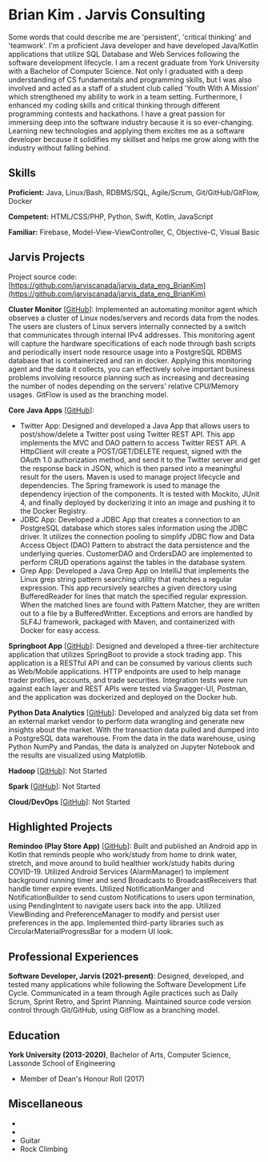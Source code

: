 # Brian Kim . Jarvis Consulting

Some words that could describe me are 'persistent', 'critical thinking' and 'teamwork'. I'm a proficient Java developer and have developed Java/Kotlin applications that utilize SQL Database and Web Services following the software development lifecycle. I am a recent graduate from York University with a Bachelor of Computer Science. Not only I graduated with a deep understanding of CS fundamentals and programming skills, but I was also involved and acted as a staff of a student club called 'Youth With A Mission' which strengthened my ability to work in a team setting. Furthermore, I enhanced my coding skills and critical thinking through different programming contests and hackathons. I have a  great passion for immersing deep into the software industry because it is so ever-changing. Learning new technologies and applying them excites me as a software developer because it solidifies my skillset and helps me grow along with the industry without falling behind.

## Skills

**Proficient:** Java, Linux/Bash, RDBMS/SQL, Agile/Scrum, Git/GitHub/GitFlow, Docker

**Competent:** HTML/CSS/PHP, Python, Swift, Kotlin, JavaScript

**Familiar:** Firebase, Model-View-ViewController, C, Objective-C, Visual Basic

## Jarvis Projects

Project source code: [https://github.com/jarviscanada/jarvis_data_eng_BrianKim](https://github.com/jarviscanada/jarvis_data_eng_BrianKim)


**Cluster Monitor** [[GitHub](https://github.com/jarviscanada/jarvis_data_eng_BrianKim/tree/master/linux_sql)]: Implemented an automating monitor agent which observes a cluster of Linux nodes/servers and records data from the nodes. The users are clusters of Linux servers internally connected by a switch that communicates through internal IPv4 addresses. This monitoring agent will capture the hardware specifications of each node through bash scripts and periodically insert node resource usage into a PostgreSQL RDBMS database that is containerized and ran in docker. Applying this monitoring agent and the data it collects, you can effectively solve important business problems involving resource planning such as increasing and decreasing the number of nodes depending on the servers' relative CPU/Memory usages. GitFlow is used as the branching model.

**Core Java Apps** [[GitHub](https://github.com/jarviscanada/jarvis_data_eng_BrianKim/tree/master/core_java)]:
      
  - Twitter App: Designed and developed a Java App that allows users to post/show/delete a Twitter post using Twitter REST API. This app implements the MVC and DAO pattern to access Twitter REST API. A HttpClient will create a POST/GET/DELETE request, signed with the OAuth 1.0 authorization method, and send it to the Twitter server and get the response back in JSON, which is then parsed into a meaningful result for the users. Maven is used to manage project lifecycle and dependencies. The Spring framework is used to manage the dependency injection of the components. It is tested with Mockito, JUnit 4, and finally deployed by dockerizing it into an image and pushing it to the Docker Registry.
  - JDBC App: Developed a JDBC App that creates a connection to an PostgreSQL database which stores sales information using the JDBC driver. It utilizes the connection pooling to simplify JDBC flow and Data Access Object (DAO) Pattern to abstract the data persistence and the underlying queries. CustomerDAO and OrdersDAO are implemented to perform CRUD operations against the tables in the database system.
  - Grep App: Developed a Java Grep App on IntelliJ that implements the Linux grep string pattern searching utility that matches a regular expression. This app recursively searches a given directory using BufferedReader for lines that match the specified regular expression. When the matched lines are found with Pattern Matcher, they are written out to a file by a BufferedWritter. Exceptions and errors are handled by SLF4J framework, packaged with Maven, and containerized with Docker for easy access.

**Springboot App** [[GitHub](https://github.com/jarviscanada/jarvis_data_eng_BrianKim/tree/master/springboot)]: Designed and developed a three-tier architecture application that utilizes SpringBoot to provide a stock trading app. This application is a RESTful API and can be consumed by various clients such as Web/Mobile applications. HTTP endpoints are used to help manage trader profiles, accounts, and trade securities. Integration tests were run against each layer and REST APIs were tested via Swagger-UI, Postman, and the application was dockerized and deployed on the Docker hub.

**Python Data Analytics** [[GitHub](https://github.com/jarviscanada/jarvis_data_eng_BrianKim/tree/master/python_data_analytics)]: Developed and analyzed big data set from an external market vendor to perform data wrangling and generate new insights about the market. With the transaction data pulled and dumped into a PostgreSQL data warehouse. From the data in the data warehouse, using Python NumPy and Pandas, the data is analyzed on Jupyter Notebook and the results are visualized using Matplotlib.

**Hadoop** [[GitHub](https://github.com/jarviscanada/jarvis_data_eng_BrianKim/tree/master/hadoop)]: Not Started

**Spark** [[GitHub](https://github.com/jarviscanada/jarvis_data_eng_BrianKim/tree/master/spark)]: Not Started

**Cloud/DevOps** [[GitHub](https://github.com/jarviscanada/jarvis_data_eng_BrianKim/tree/master/cloud_devops)]: Not Started


## Highlighted Projects
**Remindoo (Play Store App)** [[GitHub](https://github.com/kimbrian94/Remindoo)]: Built and published an Android app in Kotlin that reminds people who work/study from home to drink water, stretch, and move around to build healthier work/study habits during COVID-19. Utilized Android Services (AlarmManager) to implement background running timer and send Broadcasts to BroadcastReceivers that handle timer expire events. Utilized NotificationManger and NotificationBuilder to send custom Notifications to users upon termination, using PendingIntent to navigate users back into the app. Utilized ViewBinding and PreferenceManager to modify and persist user preferences in the app. Implemented third-party libraries such as CircularMaterialProgressBar for a modern UI look.


## Professional Experiences

**Software Developer, Jarvis (2021-present)**: Designed, developed, and tested many applications while following the Software Development Life Cycle. Communicated in a team through Agile practices such as Daily Scrum, Sprint Retro, and Sprint Planning. Maintained source code version control through Git/GitHub, using GitFlow as a branching model. 


## Education
**York University (2013-2020)**, Bachelor of Arts, Computer Science, Lassonde School of Engineering
- Member of Dean's Honour Roll (2017)


## Miscellaneous
-  
-  
- Guitar
- Rock Climbing